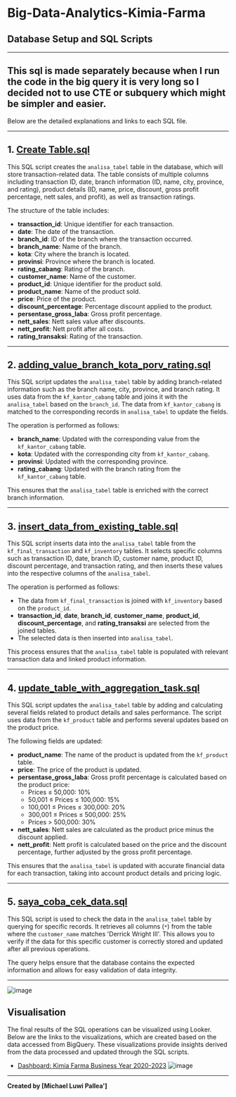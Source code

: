 # Big-Data-Analytics-Kimia-Farma

## Database Setup and SQL Scripts
---
This sql is made separately because when I run the code in the big query it is very long so I decided not to use CTE or subquery which might be simpler and easier.
---
Below are the detailed explanations and links to each SQL file.

---

## 1. [Create Table.sql](./Create%20Table.sql)

This SQL script creates the `analisa_tabel` table in the database, which will store transaction-related data. The table consists of multiple columns including transaction ID, date, branch information (ID, name, city, province, and rating), product details (ID, name, price, discount, gross profit percentage, nett sales, and profit), as well as transaction ratings.

The structure of the table includes:
- **transaction_id**: Unique identifier for each transaction.
- **date**: The date of the transaction.
- **branch_id**: ID of the branch where the transaction occurred.
- **branch_name**: Name of the branch.
- **kota**: City where the branch is located.
- **provinsi**: Province where the branch is located.
- **rating_cabang**: Rating of the branch.
- **customer_name**: Name of the customer.
- **product_id**: Unique identifier for the product sold.
- **product_name**: Name of the product sold.
- **price**: Price of the product.
- **discount_percentage**: Percentage discount applied to the product.
- **persentase_gross_laba**: Gross profit percentage.
- **nett_sales**: Nett sales value after discounts.
- **nett_profit**: Nett profit after all costs.
- **rating_transaksi**: Rating of the transaction.

---

## 2. [adding_value_branch_kota_porv_rating.sql](./adding_value_branch_kota_porv_rating.sql)

This SQL script updates the `analisa_tabel` table by adding branch-related information such as the branch name, city, province, and branch rating. It uses data from the `kf_kantor_cabang` table and joins it with the `analisa_tabel` based on the `branch_id`. The data from `kf_kantor_cabang` is matched to the corresponding records in `analisa_tabel` to update the fields.

The operation is performed as follows:
- **branch_name**: Updated with the corresponding value from the `kf_kantor_cabang` table.
- **kota**: Updated with the corresponding city from `kf_kantor_cabang`.
- **provinsi**: Updated with the corresponding province.
- **rating_cabang**: Updated with the branch rating from the `kf_kantor_cabang` table.

This ensures that the `analisa_tabel` table is enriched with the correct branch information.

---

## 3. [insert_data_from_existing_table.sql](./insert_data_from_other_table.sql)

This SQL script inserts data into the `analisa_tabel` table from the `kf_final_transaction` and `kf_inventory` tables. It selects specific columns such as transaction ID, date, branch ID, customer name, product ID, discount percentage, and transaction rating, and then inserts these values into the respective columns of the `analisa_tabel`.

The operation is performed as follows:
- The data from `kf_final_transaction` is joined with `kf_inventory` based on the `product_id`.
- **transaction_id**, **date**, **branch_id**, **customer_name**, **product_id**, **discount_percentage**, and **rating_transaksi** are selected from the joined tables.
- The selected data is then inserted into `analisa_tabel`.

This process ensures that the `analisa_tabel` table is populated with relevant transaction data and linked product information.

---

## 4. [update_table_with_aggregation_task.sql](./update_table_with_aggregation_task.sql)

This SQL script updates the `analisa_tabel` table by adding and calculating several fields related to product details and sales performance. The script uses data from the `kf_product` table and performs several updates based on the product price.

The following fields are updated:
- **product_name**: The name of the product is updated from the `kf_product` table.
- **price**: The price of the product is updated.
- **persentase_gross_laba**: Gross profit percentage is calculated based on the product price:
  - Prices ≤ 50,000: 10%
  - 50,001 ≤ Prices ≤ 100,000: 15%
  - 100,001 ≤ Prices ≤ 300,000: 20%
  - 300,001 ≤ Prices ≤ 500,000: 25%
  - Prices > 500,000: 30%
- **nett_sales**: Nett sales are calculated as the product price minus the discount applied.
- **nett_profit**: Nett profit is calculated based on the price and the discount percentage, further adjusted by the gross profit percentage.

This ensures that the `analisa_tabel` is updated with accurate financial data for each transaction, taking into account product details and pricing logic.

---

## 5. [saya_coba_cek_data.sql](./saya_coba_cek_data.sql)

This SQL script is used to check the data in the `analisa_tabel` table by querying for specific records. It retrieves all columns (`*`) from the table where the `customer_name` matches 'Derrick Wright III'. This allows you to verify if the data for this specific customer is correctly stored and updated after all previous operations.

The query helps ensure that the database contains the expected information and allows for easy validation of data integrity.

---

![image](https://github.com/user-attachments/assets/9087fb3f-c494-4436-92b5-ba492b4d560e)

## Visualisation

The final results of the SQL operations can be visualized using Looker. Below are the links to the visualizations, which are created based on the data accessed from BigQuery. These visualizations provide insights derived from the data processed and updated through the SQL scripts.

- [Dashboard: Kimia Farma Business Year 2020-2023](https://lookerstudio.google.com/reporting/33108970-4f9e-443b-a2c8-93b5650b610b)
![image](https://github.com/user-attachments/assets/e9697ff3-70e7-49bb-a126-af098dd7ae72)

---

**Created by [Michael Luwi Pallea']**
